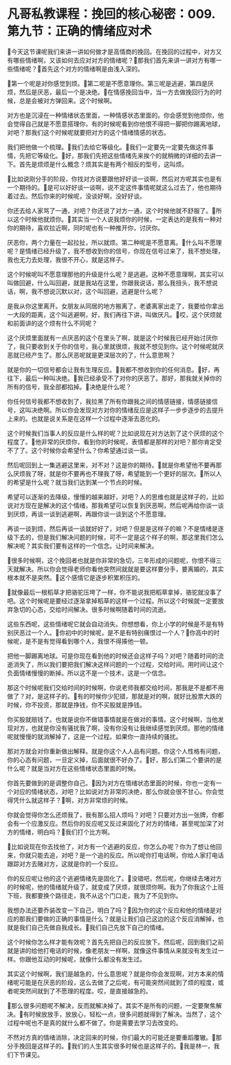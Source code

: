 # 凡哥私教课程：挽回的核心秘密：009.第九节：正确的情绪应对术

🎼今天这节课呢我们来讲一讲如何做才是高情商的挽回。在挽回的过程中，对方又有哪些情绪啊，又该如何去应对对方的情绪呢？🎼那我们首先来讲一讲对方有哪一些情绪呢？🎼首先这个对方的情绪啊是由浅入深的。

🎼第一个呢是对你感觉到烦。🎼第二呢是不愿意理你。第三呢是逃避，第四是厌烦，然后是厌恶，最后一个是决绝。🎼在情感挽回当中，当一方去做挽回行为的时候，总是会被对方弹回来。这个时候啊。

对方也是沉浸在一种情绪状态里面，一种情感状态里面的。你会感觉到他烦你，他会觉得自己就是不愿意搭理你，有的时候呢看到你他恨不得把一脚把你踢离地球，对吧？那我们这个时候呢就要把对方的这个情绪情感的状态。

我们把他做一个梳理。🎼我们去给它等级化。🎼我们一定要先一定要先做这件事情，先把它等级化。🎼好，那我们先把这些情绪先来挨个的就稍微的详细的去讲一下。首先是烦烦是什么概念？烦其实是有两个相反的型号，这叫烦。

🎼比如说刚分手的阶段，你找对方说要跟他好好谈一谈啊，然后对方呢其实也是有一个期待的。🎼是可以好好谈一谈啊，说不定这件事情呢就这么过去了，他也期待着过去。然后你来的时候呢，没谈好啊，没好好谈。

你还去给人家骂了一通，对吧？你还说了对方一通，这个时候他就不舒服了。🎼所以这个时候他就烦你。🎼其实当一个人说我烦你的时候，一定表达的是我有一种对你的期待，喜欢拉近啊，同时呢也有一种推开你，讨厌你。

厌恶你，两个力量在一起拉扯，所以就烦。第二种呢是不愿意离。🎼什么叫不愿理呢？是情绪已经升级了，我不想收到你的信号，你现在信号过来了，我不想处理，我也无力去处理，我很不开心，就是这样子。

这个时候呢叫不愿意理那他的升级是什么呢？是逃避。这种不愿意理啊，其实可以叫做回避，什么叫回避，就是我站在这里，你跟我说话，那么我扭头，我不想说话，啊，我不想说沉默以对，这个叫回避，逃避是什么呢？

是我从你这里离开。女朋友从同居的地方搬离了，老婆离家出走了，我要给你拿出一大段的距离，这个叫逃避啊，好，我们再往下讲，叫做厌凡。🎼哎，这个厌烦就和前面讲的这个烦有什么不同呢？

这个厌烦里面就有一点厌恶的这个在里头了啊，就是这个时候我已经开始讨厌你了，我只要收到关于你的信号，我心里就很烦，我就不想见到你。这个时候呢就厌恶就已经产生了。那么厌恶呢就是更深层次的了，什么意思啊？

就是你的一切信号都会让我有生理反应。🎼我都不想收到你的任何消息。🎼好，再往下，最后一种叫决绝。🎼我已经承受不了对你的厌恶了。那好，那我就关掉你的所有的信号，我全部都掐掉。🎼决绝是什么呢？

你任何信号我都不想收到了，我拉黑了所有你跟我之间的情感链接，情感链接信号，这叫决绝啊。所以你会发现对方对你的情绪反应是这样子一步步逐步的去提升上来的。也就是说关系是在这样一个过程中逐渐去恶化的。

这个时候我们当事人的反应是什么样的呢？比如说现在对方达到了这个厌烦的这个程度了。🎼他非常的厌烦你，看到你的时候呢，表情都是那样的对吧？那你肯定受不了了。这个时候你会希望什么？你希望通过谈一谈。

然后呢回到上一集逃避这里来，对不对？这是你的期待。🎼就是你希望他不要再那么厌烦我了呀，就是你不要再也不理我了呀，希望能到一个更好的层次。🎼所以人的希望是什么呢？就当我们达到某一个节点的时候。

希望可以逐渐的去降级，慢慢的越来越好，对吧？人的思维也就是这样子的，比如说对方现在是解决的这个情绪，那我希望可以恢复到厌恶啊，然后呢再给你谈一谈到厌烦，再谈一谈到逃避啊，再跟你谈一谈到这个不愿意理。

再谈一谈到烦，然后再谈一谈就好好了，对吧？但是是这样子的嘛？不是情绪是逐级下去的，但是我们解决问题的时候，可不一定是这个样子的啊，那这里我们怎么解决呢？其实我们要有这样的一个信念。让时间来解决。

🎼很多时候啊，这个挽回者也就是你非常的急切，三年形成的问题呢，你恨不得三天就解决。所以你会觉得老师你看他突然间就就是要这样要分手，要离婚的，其实根本就不是突然。🎼这个感情它是逐步积累积压的。

🎼就像最后一根稻草才把骆驼压垮了一样，你不能说我把稻草拿掉，骆驼就没事了吧。这个时候呢是要经过逐渐拿掉稻草的这样一个过程。所以这个时候就一定要放弃急切的心态，交给时间解决。很多时候啊随着时间的流逝。

这些东西呢，这些情绪呢它就会自动消失。你想想看，你上小学的时候是不是有特别厌恶过一个人。🎼你初中的时候呢，是不是有特别痛恨过一个人？🎼你高中的时候呢，是不是有觉得看到哪个人，我恨不得揍他一顿。

把他一脚踢离地球。可是你现在看到他的时候还会这样子吗？对吧？随着时间的流逝消失了，所以我们要把我们解决这样问题的一个过程，交给时间。用时间让这个负面情绪慢慢的断掉。所以这不是一个技术，这是一个信念。

那这个时候呢我们交给时间的时候啊，你说老师我都交给时间，那我是不是都不用做了？对，是这样子的。🎼有的时候你少犯错，那就是对的啊，就好比股票大跌的时候，你不投资，那就是挣钱，你不买股就是挣钱。

你买股就赔钱了。也就是说你不做错事情就是在做对的事情。这个时候啊，当他发现对方，也就是你没有骚扰我了啊，没有你没有让我继续感觉到厌烦。那他的情绪呢就慢慢的就消解掉了，这是一个过程。如果你一直持续的骚扰。

那对方就会对你重新做出解释。就是你这个人人品有问题。你这个人性格有问题，你的心态有问题，一旦定义掉，后面就很不好办了。🎼好，那么们第二个要讲的是什么呢？就是当对方在这些情绪状态里面的时候。

你首先要做到的是调整你自己。🎼因为对方在情绪状态里面的时候，你也一定有一个对应的情绪状态，对吧？比如说对方非常的决绝，那么你就会很不甘心。你会觉得凭什么就这样子？🎼啊，对方非常烦的时候。

你就会觉得你怎么还烦我了，我有那么招人烦吗？对吧？只要对方出一张牌，你都会有一个应激反应。然后你的反应呢又反过来固化了对方的情绪，甚至呢加深了对方的情绪，明白吗？🎼我们打个比方啊。

🎼比如说现在你去找他了，对方有一个逃避的反应，你怎么办呢？你为了想让他回来，你就只能去追，对吧？是一个追的反应。所以呢你打电话啊，你给人家打电话跟踪对方去赌对方，这就是你的一个反应。

你的反应呢让他的这个逃避情绪先是固化了。🎼没错吧，然后呢，你继续去堵对方的时候呢，他的情绪就升级了，就变成了厌烦，就很烦你啊。我为了你我这个上班下班，我都要换个路径走，我不从这个门口走，我为了不见到你。

我想办法还要乔装改变一下自己，明白了吗？🎼因为你的这个反应和他的情绪是对应的那我们要做的正确的事情是什么？就是让我们自己这边的这个反应消解掉，也就是我们自己先做自我成长。🎼我们自己先放下自己的情绪。

这个时候你怎么样才能有效呢？首先先把自己的反应放下。然后呢，回到我们之前就是讲的给他打电话的时候，像老朋友一样啊，就像这件事情从来就没有发生过一样。你跟他互动的时候呢，就像什么都没有发生过。

其实这个时候啊，我们是越急的，什么意思呢？就是你你会发现啊，对方本来的情绪呢可能是在厌恶的阶段，这么去做了之后呢，有可能突然间就到了烦的程度，或者呢突然间就到了不愿理的程度。哎，是直接越急的。

🎼那么很多问题呢不解决，反而就解决掉了。其实不是所有的问题，一定要聚焦解决。🎼有时候放放手，放放心，轻松一点，很多问题就得到了解决。当然了，这个过程中呢也不是真的就什么都不做了。你是需要去学习去改变的。

不然对方真的情绪消除，决定回来的时候，你们最大的可能还是要重蹈覆辙。🎼那分手挽回是这样子的。🎼我们的人生其实很多时候也是这样子的。🎼我是林一，我们下节课见。


